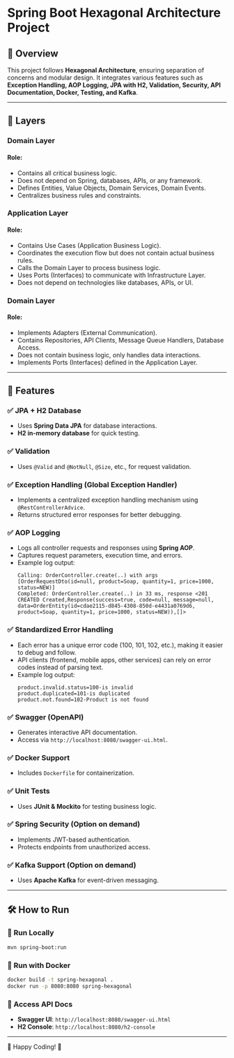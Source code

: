 # Spring Boot Hexagonal Architecture Project

## 📌 Overview
This project follows **Hexagonal Architecture**, ensuring separation of concerns and modular design. It integrates various features such as **Exception Handling, AOP Logging, JPA with H2, Validation, Security, API Documentation, Docker, Testing, and Kafka**.

---

## 🎢 Layers

### Domain Layer
#### Role:
- Contains all critical business logic.
- Does not depend on Spring, databases, APIs, or any framework.
- Defines Entities, Value Objects, Domain Services, Domain Events.
- Centralizes business rules and constraints.

### Application Layer
#### Role:
- Contains Use Cases (Application Business Logic).
- Coordinates the execution flow but does not contain actual business rules.
- Calls the Domain Layer to process business logic.
- Uses Ports (Interfaces) to communicate with Infrastructure Layer.
- Does not depend on technologies like databases, APIs, or UI.

### Domain Layer
#### Role:
- Implements Adapters (External Communication).
- Contains Repositories, API Clients, Message Queue Handlers, Database Access.
- Does not contain business logic, only handles data interactions.
- Implements Ports (Interfaces) defined in the Application Layer.

---

## 🚀 Features

### ✅  JPA + H2 Database
- Uses **Spring Data JPA** for database interactions.
- **H2 in-memory database** for quick testing.

### ✅  Validation
- Uses `@Valid` and `@NotNull`, `@Size`, etc., for request validation.

### ✅  Exception Handling (Global Exception Handler)
- Implements a centralized exception handling mechanism using `@RestControllerAdvice`.
- Returns structured error responses for better debugging.

### ✅  AOP Logging
- Logs all controller requests and responses using **Spring AOP**.
- Captures request parameters, execution time, and errors.
- Example log output:
  ```
  Calling: OrderController.create(..) with args [OrderRequestDto(id=null, product=Soap, quantity=1, price=1000, status=NEW)]
  Completed: OrderController.create(..) in 33 ms, response <201 CREATED Created,Response(success=true, code=null, message=null, data=OrderEntity(id=cdae2115-d845-4308-850d-e4431a0769d6, product=Soap, quantity=1, price=1000, status=NEW)),[]>
  ```

### ✅  Standardized Error Handling
- Each error has a unique error code (100, 101, 102, etc.), making it easier to debug and follow.
- API clients (frontend, mobile apps, other services) can rely on error codes instead of parsing text.
- Example log output:
  ```
  product.invalid.status=100-is invalid
  product.duplicated=101-is duplicated
  product.not.found=102-Product is not found
  ```

### ✅  Swagger (OpenAPI)
- Generates interactive API documentation.
- Access via `http://localhost:8080/swagger-ui.html`.

### ✅  Docker Support
- Includes `Dockerfile` for containerization.

### ✅  Unit Tests
- Uses **JUnit & Mockito** for testing business logic.

### ✅  Spring Security (Option on demand)
- Implements JWT-based authentication.
- Protects endpoints from unauthorized access.

### ✅  Kafka Support (Option on demand)
- Uses **Apache Kafka** for event-driven messaging.

---

## 🛠 How to Run

### 🔹 Run Locally
```sh
mvn spring-boot:run
```

### 🔹 Run with Docker
```sh
docker build -t spring-hexagonal .
docker run -p 8080:8080 spring-hexagonal
```

### 🔹 Access API Docs
- **Swagger UI**: `http://localhost:8080/swagger-ui.html`
- **H2 Console**: `http://localhost:8080/h2-console`

---


🚀 Happy Coding! 🎯

